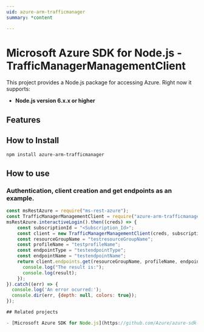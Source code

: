 ```yaml
---
uid: azure-arm-trafficmanager
summary: *content

---
```

# Microsoft Azure SDK for Node.js - TrafficManagerManagementClient
This project provides a Node.js package for accessing Azure. Right now it supports:
- **Node.js version 6.x.x or higher**

## Features


## How to Install

```bash
npm install azure-arm-trafficmanager
```

## How to use

### Authentication, client creation and get endpoints as an example.

```javascript
const msRestAzure = require("ms-rest-azure");
const TrafficManagerManagementClient = require("azure-arm-trafficmanager");
msRestAzure.interactiveLogin().then((creds) => {
    const subscriptionId = "<Subscription_Id>";
    const client = new TrafficManagerManagementClient(creds, subscriptionId);
    const resourceGroupName = "testresourceGroupName";
    const profileName = "testprofileName";
    const endpointType = "testendpointType";
    const endpointName = "testendpointName";
    return client.endpoints.get(resourceGroupName, profileName, endpointType, endpointName).then((result) => {
      console.log("The result is:");
      console.log(result);
    });
}).catch((err) => {
  console.log('An error ocurred:');
  console.dir(err, {depth: null, colors: true});
});

## Related projects

- [Microsoft Azure SDK for Node.js](https://github.com/Azure/azure-sdk-for-node)

